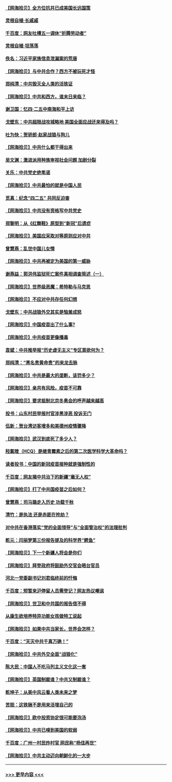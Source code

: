 #### [【网海拾贝】全方位抗共已成美国长远国策](../pages/nsc993/n12906878.md?t=04271502) 
#### [灵根自植‧长戚戚](../pages/nsc993/n12905585.md?t=04271502) 
#### [千百度：网友吐槽五一调休“折腾劳动者”](../pages/nsc993/n12905934.md?t=04271502) 
#### [灵根自植‧坦荡荡](../pages/nsc993/n12905562.md?t=04271502) 
#### [佚名：习近平家族信息泄漏案的荒唐](../pages/nsc993/n12904705.md?t=04271502) 
#### [【网海拾贝】与中共合作？西方不被玩死才怪](../pages/nsc993/n12903873.md?t=04271502) 
#### [郑纯清：中共毁灭全人类的活铁证](../pages/nsc993/n12903785.md?t=04271502) 
#### [【网海拾贝】中共和西方，谁末日来临？](../pages/nsc993/n12903482.md?t=04271502) 
#### [谢卫国：忆四‧二五中南海和平上访](../pages/nsc993/n12902192.md?t=04271502) 
#### [戈壁东：中共超限战攻城略地 美国全面应战还来得及吗？](../pages/nsc993/n12902297.md?t=04271502) 
#### [吐为快：贺骄郎‧赵家战狼与狗儿](../pages/nsc993/n12902280.md?t=04271502) 
#### [【网海拾贝】中共什么都干得出来](../pages/nsc993/n12897500.md?t=04271502) 
#### [吴文渊：激进派用种族审视社会问题 加剧分裂](../pages/nsc993/n12893881.md?t=04271502) 
#### [关乐：中共党史绝笔谣](../pages/nsc993/n12897270.md?t=04271502) 
#### [【网海拾贝】中共最怕的就是中国人民](../pages/nsc993/n12894705.md?t=04271502) 
#### [觅真：纪念“四二五” 共同反迫害](../pages/nsc993/n12894553.md?t=04271502) 
#### [【网海拾贝】中共没有资格写中共党史](../pages/nsc993/n12892231.md?t=04271502) 
#### [郑黎明：从《红舞鞋》原型到“新冠”后遗症](../pages/nsc993/n12890469.md?t=04271502) 
#### [【网海拾贝】美国应采取对等原则应对中共](../pages/nsc993/n12889176.md?t=04271502) 
#### [曾慧燕：乱世中国儿女情](../pages/nsc993/n12887931.md?t=04271502) 
#### [【网海拾贝】中共再被定为美国的第一威胁](../pages/nsc993/n12887580.md?t=04271502) 
#### [谢燕益：郭洪伟监狱死亡案件真相调查简述（一）](../pages/nsc993/n12885648.md?t=04271502) 
#### [【网海拾贝】世界级恶魔：希特勒与马克思](../pages/nsc993/n12884062.md?t=04271502) 
#### [【网海拾贝】不应对中共存任何幻想](../pages/nsc993/n12881460.md?t=04271502) 
#### [戈壁东：中共战狼外交其实是恼羞成怒](../pages/nsc993/n12880392.md?t=04271502) 
#### [【网海拾贝】中国疫苗出了什么事?](../pages/nsc993/n12879124.md?t=04271502) 
#### [【网海拾贝】中共疫苗更像播毒](../pages/nsc993/n12876631.md?t=04271502) 
#### [袁斌：中共推举报“历史虚无主义”专区意欲何为？](../pages/nsc993/n12876530.md?t=04271502) 
#### [郑纯清：“黑名贵黄命贵”的来龙去脉](../pages/nsc993/n12875589.md?t=04271502) 
#### [【网海拾贝】中共是最大的垄断，该罚多少？](../pages/nsc993/n12874006.md?t=04271502) 
#### [【网海拾贝】亲共有风险，疫苗不可靠](../pages/nsc993/n12872224.md?t=04271502) 
#### [【网海拾贝】要求抵制北京冬奥会的呼声越来越高](../pages/nsc993/n12868962.md?t=04271502) 
#### [投书：山东村民举报村官涉黑涉恶 投诉无门](../pages/nsc993/n12869726.md?t=04271502) 
#### [伍新：贺台湾访客增多和美德州疫情骤降](../pages/nsc993/n12865651.md?t=04271502) 
#### [【网海拾贝】武汉到底死了多少人？](../pages/nsc993/n12863707.md?t=04271502) 
#### [羟氯喹（HCQ）是继青霉素之后的第二次医学科学大革命吗？](../pages/nsc993/n12638564.md?t=04271502) 
#### [读者投书：中国的新冠疫苗接种就是强制性的](../pages/nsc993/n12859932.md?t=04271502) 
#### [千百度：网友揭中共治下的新疆“毫无人权”](../pages/nsc993/n12858385.md?t=04271502) 
#### [【网海拾贝】打了中共国疫苗之后如何？](../pages/nsc993/n12857866.md?t=04271502) 
#### [曾慧燕：司马璐走入历史 功载千秋](../pages/nsc993/n12856996.md?t=04271502) 
#### [清竹：是执法 还是赤匪在抢劫？](../pages/nsc993/n12856952.md?t=04271502) 
#### [对中共在香港落实“党的全面领导”与“全面管治权”的法理批判](../pages/nsc993/n12856929.md?t=04271502) 
#### [乾元：闫丽梦第三份报告提及的科学界“鳄鱼”](../pages/nsc993/n12855985.md?t=04271502) 
#### [【网海拾贝】下一个新疆人将会是你们](../pages/nsc993/n12855864.md?t=04271502) 
#### [【网海拾贝】拜登政府将鼓励外交官会晤台官员](../pages/nsc993/n12853615.md?t=04271502) 
#### [河北一党委副书记刘君临终前的忏悔](../pages/nsc993/n12849420.md?t=04271502) 
#### [千百度：短暂来沪停留人员需登记？网友热议嘲讽](../pages/nsc993/n12853497.md?t=04271502) 
#### [【网海拾贝】世卫和中共国的报告信不得](../pages/nsc993/n12850902.md?t=04271502) 
#### [从康生欲培养特异功能女孩做特工说起](../pages/nsc993/n12849289.md?t=04271502) 
#### [【网海拾贝】如果中共当家长，世界会怎样？](../pages/nsc993/n12848436.md?t=04271502) 
#### [千百度：“天灭中共千真万确！”](../pages/nsc993/n12845659.md?t=04271502) 
#### [【网海拾贝】中共外交全面“战狼化”](../pages/nsc993/n12845607.md?t=04271502) 
#### [陈大民：中国人不吃马列主义文化这一套](../pages/nsc993/n12842496.md?t=04271502) 
#### [【网海拾贝】英国制裁谁？中共又制裁谁？](../pages/nsc993/n12840909.md?t=04271502) 
#### [乾坤子：从美中风云看人类未来之梦](../pages/nsc993/n12840590.md?t=04271502) 
#### [苦胆：这铁锹不是用来活埋自己的](../pages/nsc993/n12839512.md?t=04271502) 
#### [【网海拾贝】欧中投资协定很可能要泡汤](../pages/nsc993/n12835122.md?t=04271502) 
#### [【网海拾贝】中共已嗅到美国的软弱](../pages/nsc993/n12832411.md?t=04271502) 
#### [千百度：广州一村民炸村官 网民称“杨佳再世”](../pages/nsc993/n12832380.md?t=04271502) 
#### [【网海拾贝】中共主动迈向朝鲜化的一大步](../pages/nsc993/n12829887.md?t=04271502) 

----
#### [ >>> 更早内容 <<< ](../indexes/nsc993-earlier.md)
